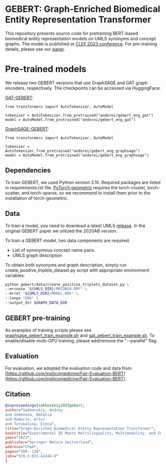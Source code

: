 # GEBERT: Graph-Enriched Biomedical Entity Representation Transformer

This repository presents source code for pretraining BERT-based biomedical entity representation models on UMLS synonyms and concept graphs. The model is published at [CLEF 2023 conference](https://clef2023.clef-initiative.eu/). For pre-training details, please see our [paper](https://github.com/Andoree/GEBERT/blob/main/CLEF_2023_GeBert.pdf).

# Pre-trained models

We release two GEBERT versions that use GraphSAGE and GAT graph encoders, respectively. The checkpoints can be accessed via HuggingFace:

[GAT-GEBERT](https://huggingface.co/andorei/gebert_eng_gat):
```
from transformers import AutoTokenizer, AutoModel

tokenizer = AutoTokenizer.from_pretrained("andorei/gebert_eng_gat")
model = AutoModel.from_pretrained("andorei/gebert_eng_gat")
```

[GraphSAGE-GEBERT](https://huggingface.co/andorei/gebert_eng_graphsage):
```
from transformers import AutoTokenizer, AutoModel

tokenizer = AutoTokenizer.from_pretrained("andorei/gebert_eng_graphsage")
model = AutoModel.from_pretrained("andorei/gebert_eng_graphsage")
```

## Dependencies

To train GEBERT, we used Python version 3.10. Required packages are listed in requirements.txt file. [PyTorch geometric](https://pytorch-geometric.readthedocs.io) requires the torch-cluster, torch-scatter, and torch-sparse, so we recommend to install them prior to the installation of torch-geometric.

## Data

To train a model, you need to download a latest UMLS [release](https://www.nlm.nih.gov/research/umls/licensedcontent/umlsknowledgesources.html). In the original GEBERT paper we utilized the 2020AB version.

To train a GEBERT model, two data components are required:

* List of synonymous concept name pairs. 
* UMLS graph description

To obtain both synonyms and graph description, simply run create_positive_triplets_dataset.py script with appropriate environment variables:


```bash
python gebert/data/create_positive_triplets_dataset.py \
--mrconso "${UMLS_DIR}/MRCONSO.RRF" \
--mrrel "${UMLS_DIR}/MRREL.RRF" \
--langs "ENG" \
--output_dir $GRAPH_DATA_DIR 
```

## GEBERT pre-training

As examples of training scripts please see [graphsage_gebert_train_example.sh](https://github.com/Andoree/GEBERT/blob/main/graphsage_gebert_train_example.sh) and [gat_gebert_train_example.sh](https://github.com/Andoree/GEBERT/blob/main/gat_gebert_train_example.sh). To enable/disable multi-GPU training, please add/remove the "--parallel" flag. 

## Evaluation

For evaluation, we adopted the evaluation code and data from [https://github.com/insilicomedicine/Fair-Evaluation-BERT](https://github.com/insilicomedicine/Fair-Evaluation-BERT).


## Citation


```bibtex
@inproceedings{sakhovskiy2023gebert,
author="Sakhovskiy, Andrey
and Semenova, Natalia
and Kadurin, Artur
and Tutubalina, Elena",
title="Graph-Enriched Biomedical Entity Representation Transformer",
booktitle="Experimental IR Meets Multilinguality, Multimodality, and Interaction",
year="2023",
publisher="Springer Nature Switzerland",
address="Cham",
pages="109--120",
isbn="978-3-031-42448-9"
}
```
